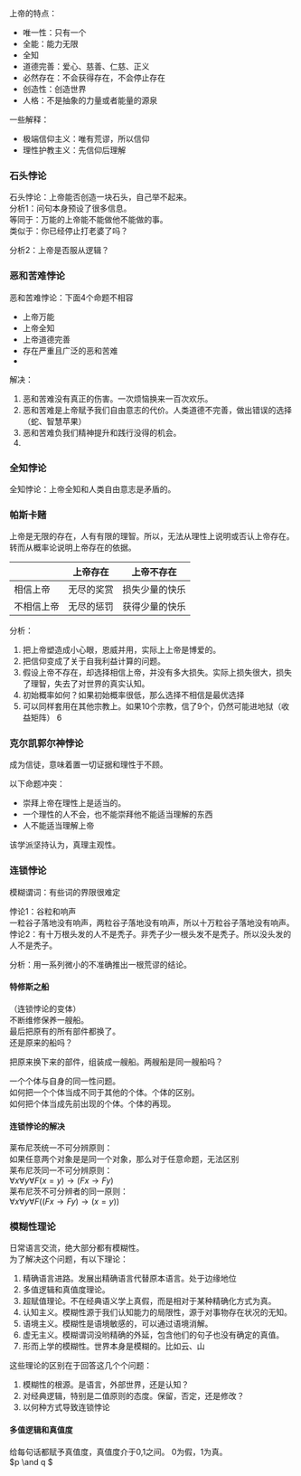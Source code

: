 
上帝的特点：  
- 唯一性：只有一个
- 全能：能力无限
- 全知
- 道德完善：爱心、慈善、仁慈、正义
- 必然存在：不会获得存在，不会停止存在
- 创造性：创造世界
- 人格：不是抽象的力量或者能量的源泉




一些解释：  
- 极端信仰主义：唯有荒谬，所以信仰  
- 理性护教主义：先信仰后理解  

### 石头悖论

石头悖论：上帝能否创造一块石头，自己举不起来。  
分析1：问句本身预设了很多信息。  
等同于：万能的上帝能不能做他不能做的事。   
类似于：你已经停止打老婆了吗？  

分析2：上帝是否服从逻辑？  

### 恶和苦难悖论

恶和苦难悖论：下面4个命题不相容
- 上帝万能
- 上帝全知
- 上帝道德完善
- 存在严重且广泛的恶和苦难
-

解决：  
1. 恶和苦难没有真正的伤害。一次烦恼换来一百次欢乐。
2. 恶和苦难是上帝赋予我们自由意志的代价。人类道德不完善，做出错误的选择（蛇、智慧苹果）
3. 恶和苦难负我们精神提升和践行没得的机会。
4.


### 全知悖论
全知悖论：上帝全知和人类自由意志是矛盾的。  

### 帕斯卡赌
上帝是无限的存在，人有有限的理智。所以，无法从理性上说明或否认上帝存在。  
转而从概率论说明上帝存在的依据。  

||上帝存在|上帝不存在|
|--|--|--|
|相信上帝|无尽的奖赏|损失少量的快乐|
|不相信上帝|无尽的惩罚|获得少量的快乐|


分析：  
1. 把上帝塑造成小心眼，恩威并用，实际上上帝是博爱的。  
2. 把信仰变成了关于自我利益计算的问题。  
3. 假设上帝不存在，却选择相信上帝，并没有多大损失。实际上损失很大，损失了理智，失去了对世界的真实认知。  
4. 初始概率如何？如果初始概率很低，那么选择不相信是最优选择
5. 可以同样套用在其他宗教上。如果10个宗教，信了9个，仍然可能进地狱（收益矩阵）
6

### 克尔凯郭尔神悖论
成为信徒，意味着置一切证据和理性于不顾。

以下命题冲突：  
- 崇拜上帝在理性上是适当的。
- 一个理性的人不会，也不能崇拜他不能适当理解的东西
- 人不能适当理解上帝


该学派坚持认为，真理主观性。  


### 连锁悖论
模糊谓词：有些词的界限很难定  

悖论1：谷粒和响声  
一粒谷子落地没有响声，两粒谷子落地没有响声，所以十万粒谷子落地没有响声。  
悖论2：有十万根头发的人不是秃子。非秃子少一根头发不是秃子。所以没头发的人不是秃子。  

分析：用一系列微小的不准确推出一根荒谬的结论。  

####  特修斯之船
（连锁悖论的变体）  
不断维修保养一艘船。    
最后把原有的所有部件都换了。  
还是原来的船吗？  

把原来换下来的部件，组装成一艘船。两艘船是同一艘船吗？  


一个个体与自身的同一性问题。  
如何把一个个体当成不同于其他的个体。个体的区别。  
如何把个体当成先前出现的个体。个体的再现。  


#### 连锁悖论的解决

莱布尼茨统一不可分辨原则：  
如果任意两个对象是是同一个对象，那么对于任意命题，无法区别  
莱布尼茨同一不可分辨原则：  
$\forall x \forall y \forall F(x=y) \to (Fx \to Fy)$  
莱布尼茨不可分辨者的同一原则：  
$\forall x \forall y \forall F((Fx \to Fy) \to (x=y))$  

### 模糊性理论
日常语言交流，绝大部分都有模糊性。  
为了解决这个问题，有以下理论：
1. 精确语言进路。发展出精确语言代替原本语言。处于边缘地位  
2. 多值逻辑和真值度理论。    
3. 超赋值理论。不在经典语义学上真假，而是相对于某种精确化方式为真。  
4. 认知主义。模糊性源于我们认知能力的局限性，源于对事物存在状况的无知。  
5. 语境主义。模糊性是语境敏感的，可以通过语境消解。  
6. 虚无主义。模糊谓词没哟精确的外延，包含他们的句子也没有确定的真值。
7. 形而上学的模糊性。世界本身是模糊的。比如云、山


这些理论的区别在于回答这几个个问题：  
1. 模糊性的根源。是语言，外部世界，还是认知？
2. 对经典逻辑，特别是二值原则的态度。保留，否定，还是修改？
3. 以何种方式导致连锁悖论

#### 多值逻辑和真值度
给每句话都赋予真值度，真值度介于0,1之间。
0为假，1为真。  
$p \and q $
